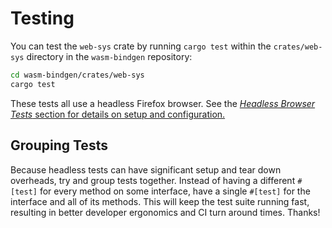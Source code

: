 # Testing

You can test the `web-sys` crate by running `cargo test` within the
`crates/web-sys` directory in the `wasm-bindgen` repository:

```sh
cd wasm-bindgen/crates/web-sys
cargo test
```

These tests all use a headless Firefox browser. See the [*Headless Browser
Tests* section for details on setup and
configuration.](../contributing.html#headless-browser-tests)

## Grouping Tests

Because headless tests can have significant setup and tear down overheads, try
and group tests together. Instead of having a different `#[test]` for every
method on some interface, have a single `#[test]` for the interface and all of
its methods. This will keep the test suite running fast, resulting in better
developer ergonomics and CI turn around times. Thanks!

